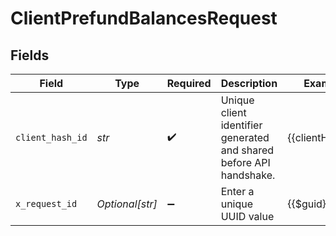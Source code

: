 # ClientPrefundBalancesRequest


## Fields

| Field                                                               | Type                                                                | Required                                                            | Description                                                         | Example                                                             |
| ------------------------------------------------------------------- | ------------------------------------------------------------------- | ------------------------------------------------------------------- | ------------------------------------------------------------------- | ------------------------------------------------------------------- |
| `client_hash_id`                                                    | *str*                                                               | :heavy_check_mark:                                                  | Unique client identifier generated and shared before API handshake. | {{clientHashId}}                                                    |
| `x_request_id`                                                      | *Optional[str]*                                                     | :heavy_minus_sign:                                                  | Enter a unique UUID value                                           | {{$guid}}                                                           |
